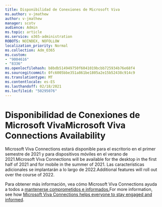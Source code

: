 ```yaml
---
title: Disponibilidad de Conexiones de Microsoft Viva
ms.author: v-jmathew
author: v-jmathew
manager: scotv
audience: Admin
ms.topic: article
ms.service: o365-administration
ROBOTS: NOINDEX, NOFOLLOW
localization_priority: Normal
ms.collection: Adm_O365
ms.custom:
- "9004616"
- "8336"
ms.openlocfilehash: b8bdb514949750f6041019bcbb725934b76e68f4
ms.sourcegitcommit: 0fc6005bbe351a861be1805a2e15b52438c914c9
ms.translationtype: MT
ms.contentlocale: es-ES
ms.lasthandoff: 02/18/2021
ms.locfileid: "50295076"
---
```

# <a name="microsoft-viva-connections-availability"></a><span data-ttu-id="a0e3a-102">Disponibilidad de Conexiones de Microsoft Viva</span><span class="sxs-lookup"><span data-stu-id="a0e3a-102">Microsoft Viva Connections Availability</span></span>

<span data-ttu-id="a0e3a-103">Microsoft Viva Connections estará disponible para el escritorio en el primer semestre de 2021 y para dispositivos móviles en el verano de 2021.</span><span class="sxs-lookup"><span data-stu-id="a0e3a-103">Microsoft Viva Connections will be available for the desktop in the first half of 2021 and for mobile in the summer of 2021.</span></span> <span data-ttu-id="a0e3a-104">Las características adicionales se implantarán a lo largo de 2022.</span><span class="sxs-lookup"><span data-stu-id="a0e3a-104">Additional features will roll out over the course of 2022.</span></span>

<span data-ttu-id="a0e3a-105">Para obtener más información, vea cómo Microsoft Viva Connections ayuda a todos a [mantenerse comprometidos e informados.](https://techcommunity.microsoft.com/t5/microsoft-viva-blog/microsoft-viva-connections-helps-everyone-to-stay-engaged-and/ba-p/2107009)</span><span class="sxs-lookup"><span data-stu-id="a0e3a-105">For more information, see how [Microsoft Viva Connections helps everyone to stay engaged and informed](https://techcommunity.microsoft.com/t5/microsoft-viva-blog/microsoft-viva-connections-helps-everyone-to-stay-engaged-and/ba-p/2107009).</span></span>
